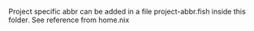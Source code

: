 Project specific abbr can be added in a file project-abbr.fish inside this folder. 
See reference from home.nix

